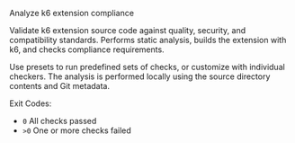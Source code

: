 Analyze k6 extension compliance

Validate k6 extension source code against quality, security, and compatibility standards.
Performs static analysis, builds the extension with k6, and checks compliance requirements.

Use presets to run predefined sets of checks, or customize with individual checkers.
The analysis is performed locally using the source directory contents and Git metadata.

Exit Codes:
  - `0`   All checks passed
  - `>0`  One or more checks failed
